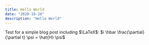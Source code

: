 ```yaml
---
title: Hello World
date: "2020-10-20"
description: "Hello World"
---
```


Test for a simple blog post including $\LaTeX$: $i \hbar \frac{\partial}{\partial t} \psi = \hat{H} \psi$

